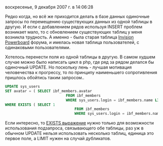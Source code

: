 воскресенье, 9 декабря 2007 г. в 14:06:28

Редко когда, но всё же приходится делать в базе данных одиночные запросы по перемещению существующих данных из одной таблицы в другую. И если с добавлением рядов используя INSERT проблем возникает мало, то с обновлением существующих таблиц у меня возникла трудность. А именно - была старая таблица [Invision Powerboard](http://www.invisionpower.com/community/board/index.html) форума, и имелась новая таблица пользователей, с одинаковыми пользователями.

Хотелось перенести поля из одной таблицы в другую. В самом худшем случае можно было написать цикл в php, где ряд за рядом делался бы одиночный UPDATE. Но поскольку лень - лучшая мотивация человечества к прогрессу, то по принципу наименьшего сопротивления пришлось обойтись таким запросом..

```sql
UPDATE sys_users  
SET avatar = ( SELECT ibf_members.avatar  
                            FROM ibf_members  
                            WHERE sys_users.login = ibf_members.name LIMIT 0,1)  
WHERE EXISTS ( SELECT 1  
                                FROM ibf_members  
                                WHERE sys_users.login = ibf_members.name )
```

Если интересно, то [EXISTS выражение](http://www.techonthenet.com/sql/exists.php) нужно только для возможности использования подзапроса, связывающего обе таблицы, раз уж в обычном UPDATE нельзя использовать несколько таблиц, единица это первое поле, а LIMIT нужен на случай дубликатов.